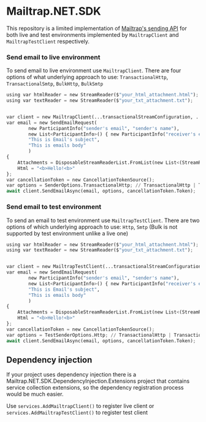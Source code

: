 # Mailtrap.NET.SDK

This repository is a limited implementation of [Mailtrap's sending API](https://api-docs.mailtrap.io/) for both live and test environments implemented by ```MailtrapClient```  and ```MailtrapTestClient``` respectively.

### Send email to live environment
To send email to live environment use  ```MailtrapClient```. There are four options of what underlying approach to use: ```TransactionalHttp```, ```TransactionalSmtp```, ```BulkHttp```, ```BulkSmtp```
```py
using var htmlReader = new StreamReader($"your_html_attachment.html");
using var textReader = new StreamReader($"your_txt_attachment.txt");


var client = new MailtrapClient(...transactionalStreamConfiguration, ...bulkStreamConfiguration);
var email = new SendEmailRequest(
        new ParticipantInfo("sender's email", "sender's name"),
        new List<ParticipantInfo>() { new ParticipantInfo("receiver's email", "reciver's name") },
        "This is Email's subject",
        "This is emails body"
        )
{
    Attachments = DisposableStreamReaderList.FromList(new List<(StreamReader streamReader, string fileName)> { (htmlReader, "test.html"), (textReader, "text.txt") }),
    Html = "<b>Hello!<b>"
};
var cancellationToken = new CancellationTokenSource();
var options = SenderOptions.TransactionalHttp; // TransactionalHttp | TransactionalSmtp | BulkHttp | BulkSmtp
await client.SendEmailAsync(email, options, cancellationToken.Token);

```

### Send email to test environment
To send an email to test environment use  ```MailtrapTestClient```. There are two options of which underlying approach to use: ```Http```, ```Smtp``` (Bulk is not supported by test environment unlike a live one)
```py
using var htmlReader = new StreamReader($"your_html_attachment.html");
using var textReader = new StreamReader($"your_txt_attachment.txt");


var client = new MailtrapTestClient(...transactionalStreamConfiguration, ...bulkStreamConfiguration);
var email = new SendEmailRequest(
        new ParticipantInfo("sender's email", "sender's name"),
        new List<ParticipantInfo>() { new ParticipantInfo("receiver's email", "reciver's name") },
        "This is Email's subject",
        "This is emails body"
        )
{
    Attachments = DisposableStreamReaderList.FromList(new List<(StreamReader streamReader, string fileName)> { (htmlReader, "test.html"), (textReader, "text.txt") }),
    Html = "<b>Hello!<b>"
};
var cancellationToken = new CancellationTokenSource();
var options = TestSenderOptions.Http; // TransactionalHttp | TransactionalSmtp | BulkHttp | BulkSmtp
await client.SendEmailAsync(email, options, cancellationToken.Token);

```

## Dependency injection
If your project uses dependency injection there is a Mailtrap.NET.SDK.DependencyInjection.Extensions project that contains service collection extensions, so the dependency registration process would be much easier.

Use ```services.AddMailtrapClient()``` to register live client or ```services.AddMailtrapTestClient()``` to register test client
